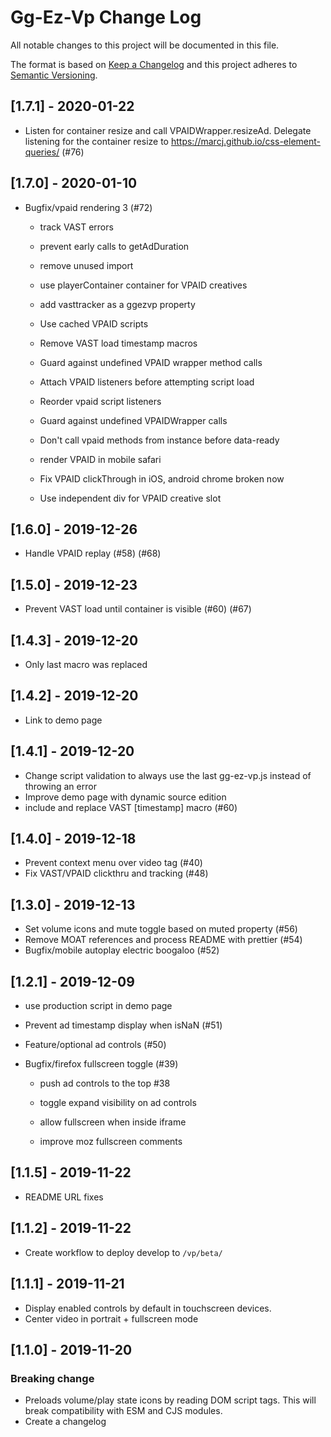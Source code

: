 # Gg-Ez-Vp Change Log

All notable changes to this project will be documented in this file.

The format is based on [Keep a Changelog](http://keepachangelog.com/) and this project adheres to [Semantic Versioning](http://semver.org/).

## [1.7.1] - 2020-01-22

-   Listen for container resize and call VPAIDWrapper.resizeAd. Delegate listening for the container resize to https://marcj.github.io/css-element-queries/ (#76)

## [1.7.0] - 2020-01-10

-   Bugfix/vpaid rendering 3 (#72)

    -   track VAST errors

    -   prevent early calls to getAdDuration

    -   remove unused import

    -   use playerContainer container for VPAID creatives

    -   add vasttracker as a ggezvp property

    -   Use cached VPAID scripts

    -   Remove VAST load timestamp macros

    -   Guard against undefined VPAID wrapper method calls

    -   Attach VPAID listeners before attempting script load

    -   Reorder vpaid script listeners

    -   Guard against undefined VPAIDWrapper calls

    -   Don't call vpaid methods from instance before data-ready

    -   render VPAID in mobile safari

    -   Fix VPAID clickThrough in iOS, android chrome broken now

    -   Use independent div for VPAID creative slot

## [1.6.0] - 2019-12-26

-   Handle VPAID replay (#58) (#68)

## [1.5.0] - 2019-12-23

-   Prevent VAST load until container is visible (#60) (#67)

## [1.4.3] - 2019-12-20

-   Only last macro was replaced

## [1.4.2] - 2019-12-20

-   Link to demo page

## [1.4.1] - 2019-12-20

-   Change script validation to always use the last gg-ez-vp.js instead of throwing an error
-   Improve demo page with dynamic source edition
-   include and replace VAST [timestamp] macro (#60)

## [1.4.0] - 2019-12-18

-   Prevent context menu over video tag (#40)
-   Fix VAST/VPAID clickthru and tracking (#48)

## [1.3.0] - 2019-12-13

-   Set volume icons and mute toggle based on muted property (#56)
-   Remove MOAT references and process README with prettier (#54)
-   Bugfix/mobile autoplay electric boogaloo (#52)

## [1.2.1] - 2019-12-09

-   use production script in demo page
-   Prevent ad timestamp display when isNaN (#51)
-   Feature/optional ad controls (#50)
-   Bugfix/firefox fullscreen toggle (#39)

    -   push ad controls to the top #38

    -   toggle expand visibility on ad controls

    -   allow fullscreen when inside iframe

    -   improve moz fullscreen comments

## [1.1.5] - 2019-11-22

-   README URL fixes

## [1.1.2] - 2019-11-22

-   Create workflow to deploy develop to `/vp/beta/`

## [1.1.1] - 2019-11-21

-   Display enabled controls by default in touchscreen devices.
-   Center video in portrait + fullscreen mode

## [1.1.0] - 2019-11-20

### Breaking change

-   Preloads volume/play state icons by reading DOM script tags. This will break compatibility with ESM and CJS modules.
-   Create a changelog
